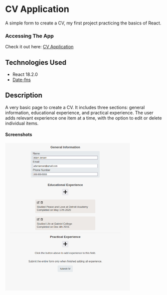 # CV Application

A simple form to create a CV, my first project practicing the basics of React.

### Accessing The App

Check it out here: [CV Application](https://technikka.github.io/CvApplication/)


## Technologies Used

* React 18.2.0
* [Date-fns](https://github.com/date-fns/date-fns)


## Description

A very basic page to create a CV. It includes three sections: general information, educational experience, and practical experience. The user adds relevant experience one item at a time, with the option to edit or delete individual items.

#### Screenshots

<img src="/public/screenshot.png" alt="Screenshot of CV Application" title="Screenshot of CV Application" width="400px">
